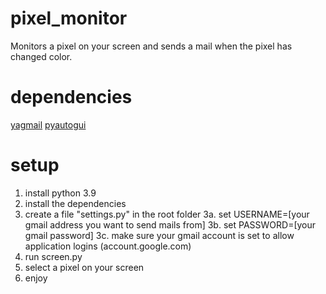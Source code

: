 # pixel_monitor
Monitors a pixel on your screen and sends a mail when the pixel has changed color.

# dependencies
[yagmail](https://pypi.org/project/yagmail/)
[pyautogui](https://pyautogui.readthedocs.io/en/latest)

# setup
1. install python 3.9
2. install the dependencies
3. create a file "settings.py" in the root folder
  3a. set USERNAME=[your gmail address you want to send mails from]
  3b. set PASSWORD=[your gmail password]
  3c. make sure your gmail account is set to allow application logins (account.google.com)
4. run screen.py
5. select a pixel on your screen
6. enjoy


